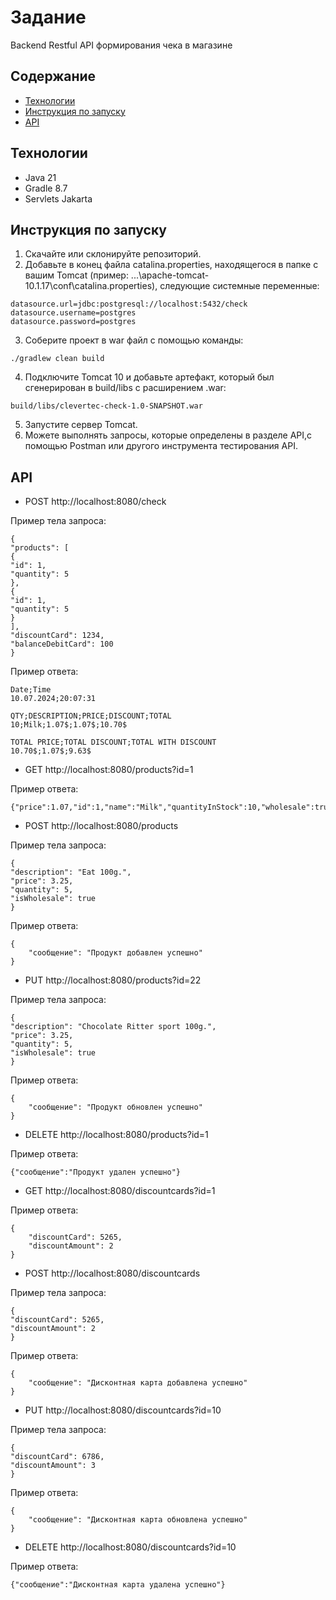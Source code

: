 # Задание
Backend Restful API формирования чека в магазине
## Содержание 
- [Технологии](#технологии)
- [Инструкция по запуску](#инструкция-по-запуску)
- [API](#API)
## Технологии
- Java 21
- Gradle 8.7
- Servlets Jakarta
## Инструкция по запуску
1. Скачайте или склонируйте репозиторий.
2. Добавьте в конец файла catalina.properties, находящегося в папке с вашим Tomcat (пример: ...\apache-tomcat-10.1.17\conf\catalina.properties), следующие системные переменные:
```
datasource.url=jdbc:postgresql://localhost:5432/check
datasource.username=postgres
datasource.password=postgres 
```
3. Соберите проект в war файл c помощью команды:
```
./gradlew clean build
```
4. Подключите Tomcat 10 и добавьте артефакт, который был сгенерирован в build/libs с расширением .war:
```
build/libs/clevertec-check-1.0-SNAPSHOT.war
```
5. Запустите сервер Tomcat.
6. Можете выполнять запросы, которые определены в разделе API,с помощью Postman или другого инструмента тестирования API.
## API
- POST http://localhost:8080/check

Пример тела запроса:
```
{
"products": [
{
"id": 1,
"quantity": 5
},
{
"id": 1,
"quantity": 5
}
],
"discountCard": 1234,
"balanceDebitCard": 100
}
```
Пример ответа:
```
Date;Time
10.07.2024;20:07:31

QTY;DESCRIPTION;PRICE;DISCOUNT;TOTAL
10;Milk;1.07$;1.07$;10.70$

TOTAL PRICE;TOTAL DISCOUNT;TOTAL WITH DISCOUNT
10.70$;1.07$;9.63$
```
- GET http://localhost:8080/products?id=1

Пример ответа:
```
{"price":1.07,"id":1,"name":"Milk","quantityInStock":10,"wholesale":true}
```
- POST http://localhost:8080/products

Пример тела запроса:
```
{
"description": "Eat 100g.",
"price": 3.25,
"quantity": 5,
"isWholesale": true
}
```
Пример ответа:
```
{
    "сообщение": "Продукт добавлен успешно"
}
```
- PUT http://localhost:8080/products?id=22

Пример тела запроса:
```
{
"description": "Chocolate Ritter sport 100g.",
"price": 3.25,
"quantity": 5,
"isWholesale": true
}
```
Пример ответа:
```
{
    "сообщение": "Продукт обновлен успешно"
}
```
- DELETE http://localhost:8080/products?id=1

Пример ответа:
```
{"сообщение":"Продукт удален успешно"}
```
- GET http://localhost:8080/discountcards?id=1

Пример ответа:
```
{
    "discountCard": 5265,
    "discountAmount": 2
}
```
- POST http://localhost:8080/discountcards

Пример тела запроса:
```
{
"discountCard": 5265,
"discountAmount": 2
}
```
Пример ответа:
```
{
    "сообщение": "Дисконтная карта добавлена успешно"
}
```
- PUT http://localhost:8080/discountcards?id=10

Пример тела запроса:
```
{
"discountCard": 6786,
"discountAmount": 3
}
```
Пример ответа:
```
{
    "сообщение": "Дисконтная карта обновлена успешно"
}
```
- DELETE http://localhost:8080/discountcards?id=10

Пример ответа:
```
{"сообщение":"Дисконтная карта удалена успешно"}
```
